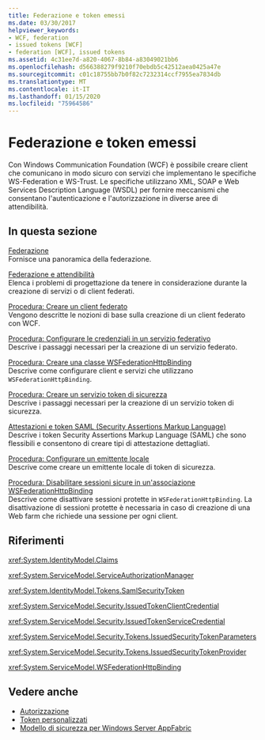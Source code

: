```yaml
---
title: Federazione e token emessi
ms.date: 03/30/2017
helpviewer_keywords:
- WCF, federation
- issued tokens [WCF]
- federation [WCF], issued tokens
ms.assetid: 4c31ee7d-a820-4067-8b84-a83049021bb6
ms.openlocfilehash: d566388279f9210f70ebdb5c42512aea0425a47e
ms.sourcegitcommit: c01c18755bb7b0f82c7232314ccf7955ea7834db
ms.translationtype: MT
ms.contentlocale: it-IT
ms.lasthandoff: 01/15/2020
ms.locfileid: "75964586"
---
```

# <a name="federation-and-issued-tokens"></a>Federazione e token emessi
Con Windows Communication Foundation (WCF) è possibile creare client che comunicano in modo sicuro con servizi che implementano le specifiche WS-Federation e WS-Trust. Le specifiche utilizzano XML, SOAP e Web Services Description Language (WSDL) per fornire meccanismi che consentano l'autenticazione e l'autorizzazione in diverse aree di attendibilità.  
  
## <a name="in-this-section"></a>In questa sezione  
 [Federazione](../../../../docs/framework/wcf/feature-details/federation.md)  
 Fornisce una panoramica della federazione.  
  
 [Federazione e attendibilità](../../../../docs/framework/wcf/feature-details/federation-and-trust.md)  
 Elenca i problemi di progettazione da tenere in considerazione durante la creazione di servizi o di client federati.  
  
 [Procedura: Creare un client federato](../../../../docs/framework/wcf/feature-details/how-to-create-a-federated-client.md)  
 Vengono descritte le nozioni di base sulla creazione di un client federato con WCF.  
  
 [Procedura: Configurare le credenziali in un servizio federativo](../../../../docs/framework/wcf/feature-details/how-to-configure-credentials-on-a-federation-service.md)  
 Descrive i passaggi necessari per la creazione di un servizio federato.  
  
 [Procedura: Creare una classe WSFederationHttpBinding](../../../../docs/framework/wcf/feature-details/how-to-create-a-wsfederationhttpbinding.md)  
 Descrive come configurare client e servizi che utilizzano `WSFederationHttpBinding`.  
  
 [Procedura: Creare un servizio token di sicurezza](../../../../docs/framework/wcf/feature-details/how-to-create-a-security-token-service.md)  
 Descrive i passaggi necessari per la creazione di un servizio token di sicurezza.  
  
 [Attestazioni e token SAML (Security Assertions Markup Language)](../../../../docs/framework/wcf/feature-details/saml-tokens-and-claims.md)  
 Descrive i token Security Assertions Markup Language (SAML) che sono flessibili e consentono di creare tipi di attestazione dettagliati.  
  
 [Procedura: Configurare un emittente locale](../../../../docs/framework/wcf/feature-details/how-to-configure-a-local-issuer.md)  
 Descrive come creare un emittente locale di token di sicurezza.  
  
 [Procedura: Disabilitare sessioni sicure in un'associazione WSFederationHttpBinding](../../../../docs/framework/wcf/feature-details/how-to-disable-secure-sessions-on-a-wsfederationhttpbinding.md)  
 Descrive come disattivare sessioni protette in `WSFederationHttpBinding`. La disattivazione di sessioni protette è necessaria in caso di creazione di una Web farm che richiede una sessione per ogni client.  
  
## <a name="reference"></a>Riferimenti  
 <xref:System.IdentityModel.Claims>  
  
 <xref:System.ServiceModel.ServiceAuthorizationManager>  
  
 <xref:System.IdentityModel.Tokens.SamlSecurityToken>  
  
 <xref:System.ServiceModel.Security.IssuedTokenClientCredential>  
  
 <xref:System.ServiceModel.Security.IssuedTokenServiceCredential>  
  
 <xref:System.ServiceModel.Security.Tokens.IssuedSecurityTokenParameters>  
  
 <xref:System.ServiceModel.Security.Tokens.IssuedSecurityTokenProvider>  
  
 <xref:System.ServiceModel.WSFederationHttpBinding>  
  
## <a name="see-also"></a>Vedere anche

- [Autorizzazione](../../../../docs/framework/wcf/feature-details/authorization-in-wcf.md)
- [Token personalizzati](../../../../docs/framework/wcf/extending/custom-tokens.md)
- [Modello di sicurezza per Windows Server AppFabric](https://docs.microsoft.com/previous-versions/appfabric/ee677202(v=azure.10))
